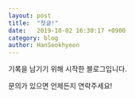 ```yaml
---
layout: post
title:  "첫글!"
date:   2019-10-02 16:30:17 +0900
category: blog
author: HanSeokhyeon
---
```


기록을 남기기 위해 시작한 블로그입니다.

문의가 있으면 언제든지 연락주세요!


